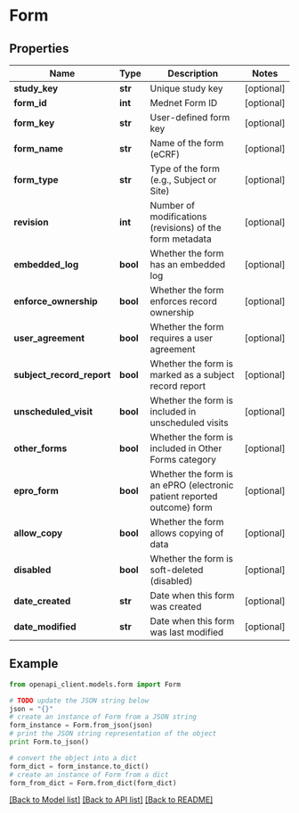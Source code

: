 # Form


## Properties
Name | Type | Description | Notes
------------ | ------------- | ------------- | -------------
**study_key** | **str** | Unique study key | [optional] 
**form_id** | **int** | Mednet Form ID | [optional] 
**form_key** | **str** | User-defined form key | [optional] 
**form_name** | **str** | Name of the form (eCRF) | [optional] 
**form_type** | **str** | Type of the form (e.g., Subject or Site) | [optional] 
**revision** | **int** | Number of modifications (revisions) of the form metadata | [optional] 
**embedded_log** | **bool** | Whether the form has an embedded log | [optional] 
**enforce_ownership** | **bool** | Whether the form enforces record ownership | [optional] 
**user_agreement** | **bool** | Whether the form requires a user agreement | [optional] 
**subject_record_report** | **bool** | Whether the form is marked as a subject record report | [optional] 
**unscheduled_visit** | **bool** | Whether the form is included in unscheduled visits | [optional] 
**other_forms** | **bool** | Whether the form is included in Other Forms category | [optional] 
**epro_form** | **bool** | Whether the form is an ePRO (electronic patient reported outcome) form | [optional] 
**allow_copy** | **bool** | Whether the form allows copying of data | [optional] 
**disabled** | **bool** | Whether the form is soft-deleted (disabled) | [optional] 
**date_created** | **str** | Date when this form was created | [optional] 
**date_modified** | **str** | Date when this form was last modified | [optional] 

## Example

```python
from openapi_client.models.form import Form

# TODO update the JSON string below
json = "{}"
# create an instance of Form from a JSON string
form_instance = Form.from_json(json)
# print the JSON string representation of the object
print Form.to_json()

# convert the object into a dict
form_dict = form_instance.to_dict()
# create an instance of Form from a dict
form_from_dict = Form.from_dict(form_dict)
```
[[Back to Model list]](../README.md#documentation-for-models) [[Back to API list]](../README.md#documentation-for-api-endpoints) [[Back to README]](../README.md)


